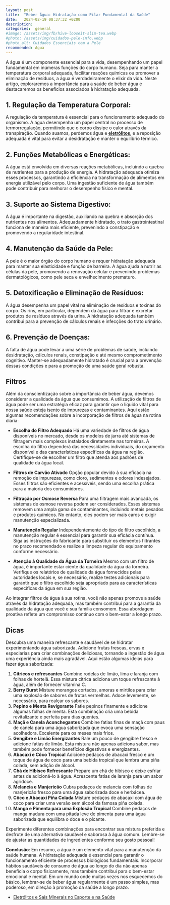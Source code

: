 ```yaml
---
layout: post
title:  "Beber Água: Hidratação como Pilar Fundamental da Saúde"
date:   2024-02-19 08:37:32 +0200
description: 
categories:  general
#image: /assets/img/fb/hive-looseit-slim-tea.webp
#photo: /assets/img/cuidados-pele-info.webp
#photo_alt: Cuidados Essenciais com a Pele
recommended: Agua
---
```

A água é um componente essencial para a vida, desempenhando um papel fundamental em inúmeras funções do corpo humano. 
Seja para manter a temperatura corporal adequada, facilitar reações químicas ou promover a eliminação de resíduos, 
a água é verdadeiramente o elixir da vida. Neste artigo, exploraremos a importância para a saúde de beber água e 
destacaremos os benefícios associados à hidratação adequada.

## 1. Regulação da Temperatura Corporal:
   A regulação da temperatura é essencial para o funcionamento adequado do organismo. A água desempenha um papel central no 
   processo de termorregulação, permitindo que o corpo dissipe o calor através da transpiração. Quando suamos, perdemos água 
   e **[eletrólitos](https://brilhointerior.com/general/2023/11/21/eletr%C3%B3litos-e-sais-minerais-no-esporte-e-na-sa%C3%BAde.html)**, e a reposição adequada é vital para evitar a desidratação e manter o equilíbrio térmico.
## 2. Funções Metabólicas e Energéticas:
   A água está envolvida em diversas reações metabólicas, incluindo a quebra de nutrientes para a produção de energia. 
   A hidratação adequada otimiza esses processos, garantindo a eficiência na transformação de alimentos em energia utilizável 
   pelo corpo. Uma ingestão suficiente de água também pode contribuir para melhorar o desempenho físico e mental.
## 3. Suporte ao Sistema Digestivo:
   A água é importante na digestão, auxiliando na quebra e absorção dos nutrientes nos alimentos. Adequadamente hidratado, 
   o trato gastrointestinal funciona de maneira mais eficiente, prevenindo a constipação e promovendo a regularidade intestinal.
## 4. Manutenção da Saúde da Pele:
   A pele é o maior órgão do corpo humano e requer hidratação adequada para manter sua elasticidade e função de barreira. 
   A água ajuda a nutrir as células da pele, promovendo a renovação celular e prevenindo problemas dermatológicos, como 
   pele seca e envelhecimento prematuro.
## 5. Detoxificação e Eliminação de Resíduos:
   A água desempenha um papel vital na eliminação de resíduos e toxinas do corpo. Os rins, em particular, dependem da água 
   para filtrar e excretar produtos de resíduos através da urina. A hidratação adequada também contribui para a prevenção 
   de cálculos renais e infecções do trato urinário.
## 6. Prevenção de Doenças:
   A falta de água pode levar a uma série de problemas de saúde, incluindo desidratação, cálculos renais, constipação e 
   até mesmo comprometimento cognitivo. Manter-se adequadamente hidratado é crucial para a prevenção dessas condições e 
   para a promoção de uma saúde geral robusta.

## Filtros
Além da conscientização sobre a importância de beber água, devemos considerar a qualidade da água que consumimos. 
A utilização de filtros de água pode ser uma estratégia eficaz para garantir que o líquido vital para nossa saúde esteja 
isento de impurezas e contaminantes. Aqui estão algumas recomendações sobre a incorporação de filtros de água na rotina diária:

- **Escolha do Filtro Adequado** Há uma variedade de filtros de água disponíveis no mercado, desde os modelos de jarra 
  até sistemas de filtragem mais complexos instalados diretamente nas torneiras. A escolha do filtro dependerá das 
  necessidades individuais, do orçamento disponível e das características específicas da água na região. 
  Certifique-se de escolher um filtro que atenda aos padrões de qualidade da água local.

- **Filtros de Carvão Ativado** Opção popular devido à sua eficácia na remoção de impurezas, como cloro, sedimentos e 
  odores indesejados. Esses filtros são eficientes e acessíveis, sendo uma escolha prática para a maioria dos consumidores.

- **Filtração por Osmose Reversa** Para uma filtragem mais avançada, os sistemas de osmose reversa podem ser considerados. 
  Esses sistemas removem uma ampla gama de contaminantes, incluindo metais pesados e produtos químicos. No entanto, eles 
  podem ser mais caros e exigir manutenção especializada.

- **Manutenção Regular**  Independentemente do tipo de filtro escolhido, a manutenção regular é essencial para garantir 
  sua eficácia contínua. Siga as instruções do fabricante para substituir os elementos filtrantes no prazo recomendado 
  e realize a limpeza regular do equipamento conforme necessário.

- **Atenção à Qualidade da Água da Torneira** Mesmo com um filtro de água, é importante estar ciente da qualidade da água 
  da torneira. Verifique os relatórios de qualidade da água fornecidos pelas autoridades locais e, se necessário, realize 
  testes adicionais para garantir que o filtro escolhido seja apropriado para as características específicas da água em sua região.
  
Ao integrar filtros de água à sua rotina, você não apenas promove a saúde através da hidratação adequada, mas também contribui 
para a garantia da qualidade da água que você e sua família consomem. 
Essa abordagem proativa reflete um compromisso contínuo com o bem-estar a longo prazo.


## Dicas

Descubra uma maneira refrescante e saudável de se hidratar experimentando água saborizada. Adicione frutas frescas, 
ervas e especiarias para criar combinações deliciosas, tornando a ingestão de água uma experiência ainda mais agradável.
Aqui estão algumas ideias para fazer água saborizada:

1. **Cítricos e refrescantes** Combine rodelas de limão, lima e laranja com folhas de hortelã. Essa mistura cítrica 
  adiciona um toque refrescante à água, além de fornecer vitamina C.
2. **Berry Burst** Misture morangos cortados, amoras e mirtilos para criar uma explosão de sabores de frutas vermelhas. 
  Adoce levemente, se necessário, para realçar os sabores.
3. **Pepino e Menta Revigorante** Fatie pepinos finamente e adicione algumas folhas de menta. Esta combinação cria uma 
 bebida revitalizante e perfeita para dias quentes.
4. **Maçã e Canela Aconchegantes** Combine fatias finas de maçã com paus de canela para uma água saborizada que 
 evoca uma sensação acolhedora. Excelente para os meses mais frios.
5. **Gengibre e Limão Energizantes** Rale um pouco de gengibre fresco e adicione fatias de limão. Esta mistura não 
 apenas adiciona sabor, mas também pode fornecer benefícios digestivos e energizantes.
6. **Abacaxi e Côco Tropical** Adicione pedaços de abacaxi fresco e um toque de água de coco para uma bebida tropical 
 que lembra uma piña colada, sem adição de álcool.
7. **Chá de Hibisco Refrescante** Prepare um chá de hibisco e deixe esfriar antes de adicioná-lo à água. Acrescente fatias 
 de laranja para um sabor agridoce.
8. **Melancia e Manjericão** Cubra pedaços de melancia com folhas de manjericão fresco para uma água saborizada doce e herbácea.
9. **Côco e Abacaxi Piña Colada** Misture pedaços de abacaxi com água de coco para criar uma versão sem álcool da famosa piña colada.
10. **Manga e Pimenta para uma Explosão Tropical** Combine pedaços de manga madura com uma pitada leve de pimenta para uma água saborizada que equilibra o doce e o picante.
    
Experimente diferentes combinações para encontrar sua mistura preferida e desfrute de uma alternativa saudável e saborosa à água comum. Lembre-se de ajustar as quantidades de ingredientes conforme seu gosto pessoal!

**Conclusão**:
Em resumo, a água é um elemento vital para a manutenção da saúde humana. A hidratação adequada é essencial para garantir o funcionamento eficiente de processos biológicos fundamentais. Incorporar hábitos saudáveis de consumo de água ao longo do dia não apenas beneficia o corpo fisicamente, mas também contribui para o bem-estar emocional e mental. Em um mundo onde muitas vezes nos esquecemos do básico, lembrar-se de beber água regularmente é um passo simples, mas poderoso, em direção à promoção da saúde a longo prazo.


 - [Eletrólitos e Sais Minerais no Esporte e na Saúde](https://brilhointerior.com/general/2023/11/21/eletr%C3%B3litos-e-sais-minerais-no-esporte-e-na-sa%C3%BAde.html)